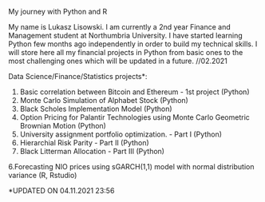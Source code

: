 My journey with Python and R


My name is Lukasz Lisowski. I am currently a 2nd year Finance and Management student at Northumbria University. I have started learning Python few months ago independently in order to build my technical skills. I will store here all my financial projects in Python from basic ones to the most challenging ones which will be updated in a future. //02.2021

Data Science/Finance/Statistics projects*:

1. Basic correlation between Bitcoin and Ethereum - 1st project (Python)
2. Monte Carlo Simulation of Alphabet Stock (Python)
3. Black Scholes Implementation Model (Python)
4. Option Pricing for Palantir Technologies using Monte Carlo Geometric Brownian Motion (Python)
5. University assignment portfolio optimization. - Part I (Python)
6. Hierarchial Risk Parity - Part II (Python)
7. Black Litterman Allocation - Part III (Python)

6.Forecasting NIO prices using sGARCH(1,1) model with normal distribution variance (R, Rstudio)

*UPDATED ON 04.11.2021 23:56
